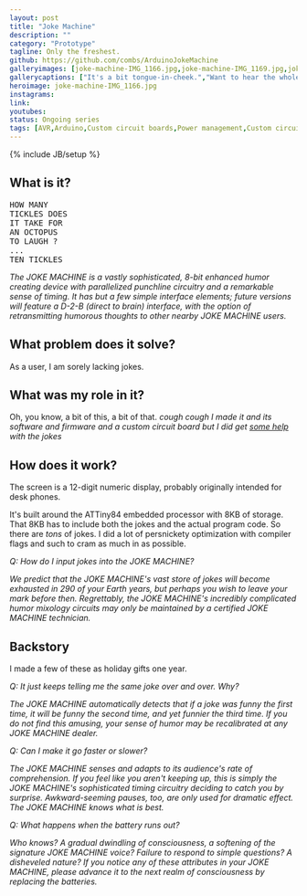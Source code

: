 ```yaml
---
layout: post
title: "Joke Machine"
description: ""
category: "Prototype"
tagline: Only the freshest.
github: https://github.com/combs/ArduinoJokeMachine
galleryimages: [joke-machine-IMG_1166.jpg,joke-machine-IMG_1169.jpg,joke-machine-_DSC4905.jpg,joke-machine-_DSC4919.jpg,joke-machine-IMG_20130918_223147_966.jpg]
gallerycaptions: ["It's a bit tongue-in-cheek.","Want to hear the whole joke? Here goes... Why do seagulls fly over the sea? If they fly over the bay, they turn into bagels!","I've built several versions of the Joke Machine. This one featured embossed labels on a brushed-metal tin.","An early version of the Joke Machine had a hand-assembled circuit board.","A functional protoype of the interface."]
heroimage: joke-machine-IMG_1166.jpg
instagrams:
link:
youtubes:
status: Ongoing series
tags: [AVR,Arduino,Custom circuit boards,Power management,Custom circuit boards,Enclosure design,Jokes,Embedded developer]
---
```

{% include JB/setup %}

## What is it?

<pre>
HOW MANY
TICKLES DOES
IT TAKE FOR
AN OCTOPUS
TO LAUGH ?
...
TEN TICKLES
</pre>

*The JOKE MACHINE is a vastly sophisticated, 8-bit enhanced humor creating device with parallelized punchline circuitry and a remarkable sense of timing. It has but a few simple interface elements; future versions will feature a D-2-B (direct to brain) interface, with the option of retransmitting humorous thoughts to other nearby JOKE MACHINE users.*

## What problem does it solve?

As a user, I am sorely lacking jokes.

## What was my role in it?

Oh, you know, a bit of this, a bit of that. *cough cough I made it and its software and firmware and a custom circuit board but I did get [some help](http://www.readwriterachel.com) with the jokes*

## How does it work?

The screen is a 12-digit numeric display, probably originally intended for desk phones.

It's built around the ATTiny84 embedded processor with 8KB of storage. That 8KB has to include both the jokes and the actual program code. So there are *tons* of jokes. I did a lot of persnickety optimization with compiler flags and such to cram as much in as possible.

*Q: How do I input jokes into the JOKE MACHINE?*

*We predict that the JOKE MACHINE's vast store of jokes will become exhausted in 290 of your Earth years, but perhaps you wish to leave your mark before then. Regrettably, the JOKE MACHINE's incredibly complicated humor mixology circuits may only be maintained by a certified JOKE MACHINE technician.*


## Backstory

I made a few of these as holiday gifts one year.

*Q: It just keeps telling me the same joke over and over. Why?*

*The JOKE MACHINE automatically detects that if a joke was funny the first time, it will be funny the second time, and yet funnier the third time. If you do not find this amusing, your sense of humor may be recalibrated at any JOKE MACHINE dealer.*

*Q: Can I make it go faster or slower?*

*The JOKE MACHINE senses and adapts to its audience's rate of comprehension. If you feel like you aren't keeping up, this is simply the JOKE MACHINE's sophisticated timing circuitry deciding to catch you by surprise. Awkward-seeming pauses, too, are only used for dramatic effect. The JOKE MACHINE knows what is best.*

*Q: What happens when the battery runs out?*

*Who knows? A gradual dwindling of consciousness, a softening of the signature JOKE MACHINE voice? Failure to respond to simple questions? A disheveled nature? If you notice any of these attributes in your JOKE MACHINE, please advance it to the next realm of consciousness by replacing the batteries.*
